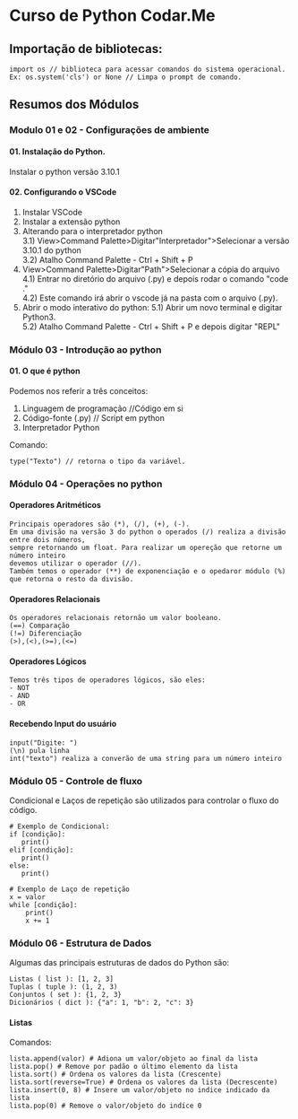 # Curso de Python Codar.Me

## Importação de bibliotecas:
```
import os // biblioteca para acessar comandos do sistema operacional.
Ex: os.system('cls') or None // Limpa o prompt de comando.
```

## Resumos dos Módulos  
### Modulo 01 e 02 - Configurações de ambiente

#### 01. Instalação do Python.
Instalar o python versão 3.10.1

#### 02. Configurando o VSCode
1) Instalar VSCode  
2) Instalar a extensão python  
3) Alterando para o interpretador python  
3.1) View>Command Palette>Digitar"Interpretador">Selecionar a versão 3.10.1 do python  
3.2) Atalho Command Palette - Ctrl + Shift + P  
4) View>Command Palette>Digitar"Path">Selecionar a cópia do arquivo  
4.1) Entrar no diretório do arquivo (.py) e depois rodar o comando "code ."  
4.2) Este comando irá abrir o vscode já na pasta com o arquivo (.py).  
5) Abrir o modo interativo do python:
5.1) Abrir um novo terminal e digitar Python3.  
5.2)  Atalho Command Palette - Ctrl + Shift + P e depois digitar "REPL"  

### Módulo 03 - Introdução ao python
#### 01. O que é python

Podemos nos referir a três conceitos:  
1) Linguagem de programação //Código em si  
2) Código-fonte (.py) // Script em python  
3) Interpretador Python  

Comando:
```
type("Texto") // retorna o tipo da variável.
```

### Módulo 04 - Operações no python
#### Operadores Aritméticos
```
Principais operadores são (*), (/), (+), (-). 
Em uma divisão na versão 3 do python o operados (/) realiza a divisão entre dois números,  
sempre retornando um float. Para realizar um opereção que retorne um número inteiro  
devemos utilizar o operador (//).  
Também temos o operador (**) de exponenciação e o opedaror módulo (%) que retorna o resto da divisão. 
```
#### Operadores Relacionais
```
Os operadores relacionais retornão um valor booleano. 
(==) Comparação
(!=) Diferenciação
(>),(<),(>=),(<=)
```
#### Operadores Lógicos
```
Temos três tipos de operadores lógicos, são eles:
- NOT
- AND
- OR
```
#### Recebendo Input do usuário
```
input("Digite: ")
(\n) pula linha
int("texto") realiza a converão de uma string para um número inteiro
```

### Módulo 05 - Controle de fluxo
Condicional e Laços de repetição são utilizados para controlar o fluxo do código.
```
# Exemplo de Condicional:
if [condição]:
   print()
elif [condição]:
   print()
else:
   print()

# Exemplo de Laço de repetição
x = valor
while [condição]:
    print()
    x += 1
```

### Módulo 06 - Estrutura de Dados

Algumas das principais estruturas de dados do Python são:
```
Listas ( list ): [1, 2, 3]
Tuplas ( tuple ): (1, 2, 3)
Conjuntos ( set ): {1, 2, 3}
Dicionários ( dict ): {"a": 1, "b": 2, "c": 3}
```
#### Listas
Comandos:
```
lista.append(valor) # Adiona um valor/objeto ao final da lista
lista.pop() # Remove por padão o último elemento da lista
lista.sort() # Ordena os valores da lista (Crescente)
lista.sort(reverse=True) # Ordena os valores da lista (Decrescente)
lista.insert(0, 8) # Insere um valor/objeto no indice indicado da lista
lista.pop(0) # Remove o valor/objeto do indíce 0
```










